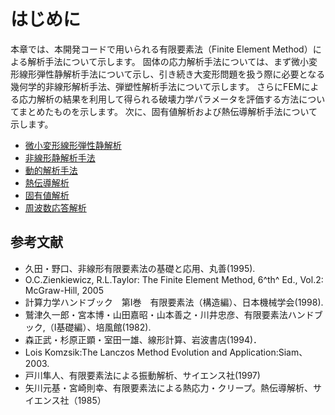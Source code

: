 # はじめに

本章では、本開発コードで用いられる有限要素法（Finite Element
Method）による解析手法について示します。
固体の応力解析手法については、まず微小変形線形弾性静解析手法について示し、引き続き大変形問題を扱う際に必要となる幾何学的非線形解析手法、弾塑性解析手法について示します。
さらにFEMによる応力解析の結果を利用して得られる破壊力学パラメータを評価する方法についてまとめたものを示します。
次に、固有値解析および熱伝導解析手法について示します。

- [微小変形線形弾性静解析](./theory_01)
- [非線形静解析手法](./theory_02)
- [動的解析手法](./theory_03)
- [熱伝導解析](./theory_04)
- [固有値解析](./theory_05)
- [周波数応答解析](./theory_06)

## 参考文献

- 久田・野口、非線形有限要素法の基礎と応用、丸善(1995).
- O.C.Zienkiewicz, R.L.Taylor: The Finite Element Method, 6^th^ Ed.,
Vol.2: McGraw-Hill, 2005
- 計算力学ハンドブック　第I巻　有限要素法（構造編）、日本機械学会(1998).
- 鷲津久一郎・宮本博・山田嘉昭・山本善之・川井忠彦、有限要素法ハンドブック,（I基礎編）、培風館(1982).
- 森正武・杉原正顕・室田一雄、線形計算、岩波書店(1994)．
- Lois Komzsik:The Lanczos Method Evolution and Application:Siam、2003.
- 戸川隼人、有限要素法による振動解析、サイエンス社(1997)
- 矢川元基・宮崎則幸、有限要素法による熱応力・クリープ。熱伝導解析、サイエンス社（1985）
